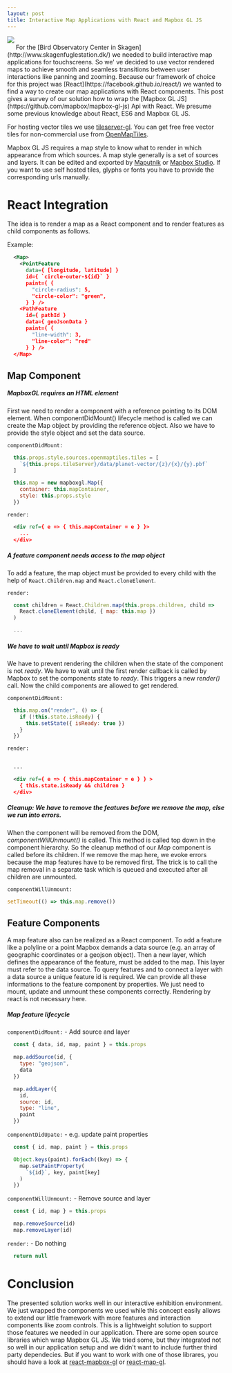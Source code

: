 ```yaml
---
layout: post
title: Interactive Map Applications with React and Mapbox GL JS
---
```

<img style="clip: rect(500px,60px,200px,0px); margin-bottom:15px;" src="{{site.url}}/images/interactive_maps_with_react_and_mapbox/globe_1920.jpg"/>
For the [Bird Observatory Center in Skagen](http://www.skagenfuglestation.dk/) we needed to build interactive map applications for touchscreens. So we' ve decided to use vector rendered maps to achieve smooth and seamless transitions between user interactions like panning and zooming. Because our framework of choice for this project was [React](https://facebook.github.io/react/) we wanted to find a way to create our map applications with React components. This post gives a survey of our solution how to wrap the [Mapbox GL JS](https://github.com/mapbox/mapbox-gl-js) Api with React. We presume some previous knowledge about React, ES6 and Mapbox GL JS.

For hosting vector tiles we use [tileserver-gl](https://github.com/klokantech/tileserver-gl). You can get free free vector tiles for non-commercial use from [OpenMapTiles](https://openmaptiles.com/).

Mapbox GL JS requires a map style to know what to render in which appearance from which sources. A map style generally is a set of sources and layers. It can be edited and exported by [Maputnik](http://maputnik.com/editor/) or [Mapbox Studio](https://www.mapbox.com/mapbox-studio/).
If you want to use self hosted tiles, glyphs or fonts you have to provide the corresponding urls manually.


# React Integration
The idea is to render a map as a React component and to render features as child components as follows.

Example:
```xml
  <Map>
    <PointFeature
      data={ [longitude, latitude] }
      id={ `circle-outer-${id}` }
      paint={ {
        "circle-radius": 5,
        "circle-color": "green",
      } } />
    <PathFeature
      id={ pathId }
      data={ geoJsonData }
      paint={ {
        "line-width": 3,
        "line-color": "red"
      } } />
  </Map>
```

## Map Component
##### MapboxGL requires an HTML element
First we need to render a component with a reference pointing to its DOM element. When componentDidMount() lifecycle method is called we can create the Map object by providing the reference object. Also we have to provide the style object and set the data source.

`componentDidMount:`
```js
  this.props.style.sources.openmaptiles.tiles = [
    `${this.props.tileServer}/data/planet-vector/{z}/{x}/{y}.pbf`
  ]

  this.map = new mapboxgl.Map({
    container: this.mapContainer,
    style: this.props.style
  })
```

`render:`
```xml
  <div ref={ e => { this.mapContainer = e } }>
    ...
  </div>
```

##### A feature component needs access to the map object
To add a feature, the map object must be provided to every child with the help of `React.Children.map` and `React.cloneElement`.

`render:`
```js
  const children = React.Children.map(this.props.children, child =>
    React.cloneElement(child, { map: this.map })
  )

  ...
```

##### We have to wait until Mapbox is ready
We have to prevent rendering the children when the state of the component is not *ready*. We have to wait until the first render callback is called by Mapbox to set the components state to *ready*. This triggers a new *render()* call. Now the child components are allowed to get rendered.

`componentDidMount:`
```js
  this.map.on("render", () => {
    if (!this.state.isReady) {
      this.setState({ isReady: true })
    }
  })
```

`render:`
```xml

  ...

  <div ref={ e => { this.mapContainer = e } } >
    { this.state.isReady && children }
  </div>
```

##### Cleanup: We have to remove the features before we remove the map, else we run into errors.
When the component will be removed from the DOM, *componentWillUnmount()* is called. This method is called top down in the component hierarchy. So the cleanup method of our *Map* component is called before its children. If we remove the map here, we evoke errors because the map features have to be removed first. The trick is to call the map removal in a separate task which is queued and executed after all children are unmounted.

`componentWillUnmount:`
```js
setTimeout(() => this.map.remove())
```

## Feature Components
A map feature also can be realized as a React component. To add a feature like a polyline or a point Mapbox demands a data source (e.g. an array of geographic coordinates or a geojson object). Then a new layer, which defines the appearance of the feature, must be added to the map. This layer must refer to the data source.
To query features and to connect a layer with a data source a unique feature id is required. We can provide all these informations to the feature component by properties. We just need to mount, update and unmount these components correctly. Rendering by react is not necessary here.

##### Map feature lifecycle
`componentDidMount:` - Add source and layer
```js
  const { data, id, map, paint } = this.props

  map.addSource(id, {
    type: "geojson",
    data
  })

  map.addLayer({
    id,
    source: id,
    type: "line",
    paint
  })
```

`componentDidUpate:` - e.g. update paint properties
```js
  const { id, map, paint } = this.props

  Object.keys(paint).forEach((key) => {
    map.setPaintProperty(
      `${id}`, key, paint[key]
    )
  })
```

`componentWillUnmount:` - Remove source and layer
```js
  const { id, map } = this.props

  map.removeSource(id)
  map.removeLayer(id)
```

`render:` - Do nothing
```js
  return null
```

# Conclusion
The presented solution works well in our interactive exhibition environment. We just wrapped the components we used while this concept easily allows to extend our little framework with more features and interaction components like zoom controls. This is a lightweight solution to support those features we needed in our application.
There are some open source libraries which wrap Mapbox GL JS. We tried some, but they integrated not so well in our application setup and we didn't want to include further third party dependecies. But if you want to work with one of those librares, you should have a look at [react-mapbox-gl](https://github.com/alex3165/react-mapbox-gl) or [react-map-gl](https://github.com/uber/react-map-gl).
